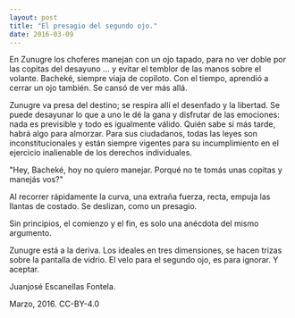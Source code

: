 ```yaml
---
layout: post
title: "El presagio del segundo ojo."
date: 2016-03-09
---
```


En Zunugre los choferes manejan con un ojo tapado, para no ver doble por
las copitas del desayuno ... y evitar el temblor de las manos sobre el volante. Bacheké, siempre viaja de copiloto. Con el tiempo, aprendió a cerrar un ojo también. Se cansó de ver más allá. 

Zunugre va presa del destino; se respira allí el desenfado y la
libertad. Se puede desayunar lo que a uno le dé la gana y disfrutar de
las emociones: nada es previsible y todo es igualmente válido. Quién
sabe si más tarde, habrá algo para almorzar. Para sus ciudadanos, todas
las leyes son inconstitucionales y están siempre vigentes para su
incumplimiento en el ejercicio inalienable de los derechos individuales.

"Hey, Bacheké, hoy no quiero manejar. Porqué no te tomás unas copitas y manejás vos?"

Al recorrer rápidamente la curva, una extraña fuerza, recta, empuja las
llantas de costado. Se deslizan, como un presagio. 

Sin principios, el comienzo y el fin, es solo una anécdota del mismo
argumento. 

Zunugre está a la deriva.  Los ideales en tres dimensiones, se hacen
trizas sobre la pantalla de vidrio.  El velo para el segundo ojo, es
para ignorar. Y aceptar.

Juanjosé Escanellas Fontela.

Marzo, 2016.
CC-BY-4.0
